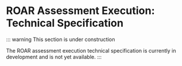 # ROAR Assessment Execution: Technical Specification

::: warning This section is under construction

The ROAR assessment execution technical specification is currently in development and is not yet available.
:::
